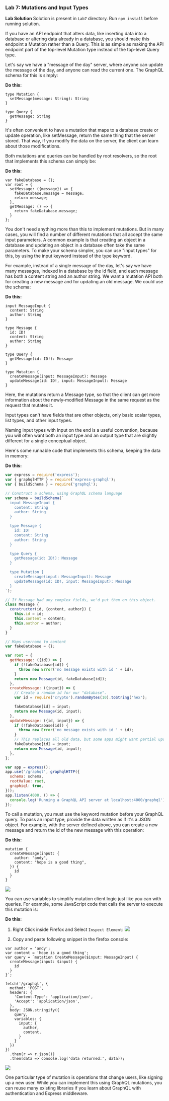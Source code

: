 ﻿### Lab 7:  Mutations and Input Types

**Lab Solution** Solution is present in `Lab7` directory. Run `npm install` before running solution.

If you have an API endpoint that alters data, like inserting data into a database or altering data already in a database, you should make this endpoint a Mutation rather than a Query. This is as simple as making the API endpoint part of the top-level Mutation type instead of the top-level Query type.

Let's say we have a "message of the day" server, where anyone can update the message of the day, and anyone can read the current one. The GraphQL schema for this is simply:

**Do this:**

```
type Mutation {
  setMessage(message: String): String
}

type Query {
  getMessage: String
}

```

It's often convenient to have a mutation that maps to a database create or update operation, like setMessage, return the same thing that the server stored. That way, if you modify the data on the server, the client can learn about those modifications.

Both mutations and queries can be handled by root resolvers, so the root that implements this schema can simply be:

**Do this:**

```
var fakeDatabase = {};
var root = {
  setMessage: ({message}) => {
    fakeDatabase.message = message;
    return message;
  },
  getMessage: () => {
    return fakeDatabase.message;
  }
};
```

You don't need anything more than this to implement mutations. But in many cases, you will find a number of different mutations that all accept the same input parameters. A common example is that creating an object in a database and updating an object in a database often take the same parameters. To make your schema simpler, you can use "input types" for this, by using the input keyword instead of the type keyword.

For example, instead of a single message of the day, let's say we have many messages, indexed in a database by the id field, and each message has both a content string and an author string. We want a mutation API both for creating a new message and for updating an old message. We could use the schema:

**Do this:**

```
input MessageInput {
  content: String
  author: String
}

type Message {
  id: ID!
  content: String
  author: String
}

type Query {
  getMessage(id: ID!): Message
}

type Mutation {
  createMessage(input: MessageInput): Message
  updateMessage(id: ID!, input: MessageInput): Message
}
```

Here, the mutations return a Message type, so that the client can get more information about the newly-modified Message in the same request as the request that mutates it.

Input types can't have fields that are other objects, only basic scalar types, list types, and other input types.

Naming input types with Input on the end is a useful convention, because you will often want both an input type and an output type that are slightly different for a single conceptual object.

Here's some runnable code that implements this schema, keeping the data in memory:

**Do this:**

```javascript
var express = require('express');
var { graphqlHTTP } = require('express-graphql');
var { buildSchema } = require('graphql');

// Construct a schema, using GraphQL schema language
var schema = buildSchema(`
  input MessageInput {
    content: String
    author: String
  }

  type Message {
    id: ID!
    content: String
    author: String
  }

  type Query {
    getMessage(id: ID!): Message
  }

  type Mutation {
    createMessage(input: MessageInput): Message
    updateMessage(id: ID!, input: MessageInput): Message
  }
`);

// If Message had any complex fields, we'd put them on this object.
class Message {
  constructor(id, {content, author}) {
    this.id = id;
    this.content = content;
    this.author = author;
  }
}

// Maps username to content
var fakeDatabase = {};

var root = {
  getMessage: ({id}) => {
    if (!fakeDatabase[id]) {
      throw new Error('no message exists with id ' + id);
    }
    return new Message(id, fakeDatabase[id]);
  },
  createMessage: ({input}) => {
    // Create a random id for our "database".
    var id = require('crypto').randomBytes(10).toString('hex');

    fakeDatabase[id] = input;
    return new Message(id, input);
  },
  updateMessage: ({id, input}) => {
    if (!fakeDatabase[id]) {
      throw new Error('no message exists with id ' + id);
    }
    // This replaces all old data, but some apps might want partial update.
    fakeDatabase[id] = input;
    return new Message(id, input);
  },
};

var app = express();
app.use('/graphql', graphqlHTTP({
  schema: schema,
  rootValue: root,
  graphiql: true,
}));
app.listen(4000, () => {
  console.log('Running a GraphQL API server at localhost:4000/graphql');
});
```

To call a mutation, you must use the keyword mutation before your GraphQL query. To pass an input type, provide the data written as if it's a JSON object. For example, with the server defined above, you can create a new message and return the id of the new message with this operation:

**Do this:**

```
mutation {
  createMessage(input: {
    author: "andy",
    content: "hope is a good thing",
  }) {
    id
  }
}
```

![](./images/7.png)

You can use variables to simplify mutation client logic just like you can with queries. For example, some JavaScript code that calls the server to execute this mutation is:

**Do this:**

1. Right Click inside Firefox and Select `Inspect Element`:
![](./images/tools.png)

2. Copy and paste following snippet in the firefox console:

```
var author = 'andy';
var content = 'hope is a good thing';
var query = `mutation CreateMessage($input: MessageInput) {
  createMessage(input: $input) {
    id
  }
}`;

fetch('/graphql', {
  method: 'POST',
  headers: {
    'Content-Type': 'application/json',
    'Accept': 'application/json',
  },
  body: JSON.stringify({
    query,
    variables: {
      input: {
        author,
        content,
      }
    }
  })
})
  .then(r => r.json())
  .then(data => console.log('data returned:', data));
```

![](./images/8.png)

One particular type of mutation is operations that change users, like signing up a new user. While you can implement this using GraphQL mutations, you can reuse many existing libraries if you learn about GraphQL with authentication and Express middleware.




